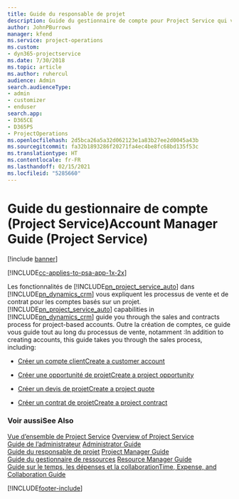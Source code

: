 ```yaml
---
title: Guide du responsable de projet
description: Guide du gestionnaire de compte pour Project Service qui vous explique les processus de vente et de contrat pour les comptes basés sur un projet
author: JohnPBurrows
manager: kfend
ms.service: project-operations
ms.custom:
- dyn365-projectservice
ms.date: 7/30/2018
ms.topic: article
ms.author: ruhercul
audience: Admin
search.audienceType:
- admin
- customizer
- enduser
search.app:
- D365CE
- D365PS
- ProjectOperations
ms.openlocfilehash: 2d5bca26a5a32d062123e1a83b27ee2d0045a43b
ms.sourcegitcommit: fa32b1893286f20271fa4ec4be8fc68bd135f53c
ms.translationtype: HT
ms.contentlocale: fr-FR
ms.lasthandoff: 02/15/2021
ms.locfileid: "5285660"
---
```

# <a name="account-manager-guide-project-service"></a><span data-ttu-id="95eaf-103">Guide du gestionnaire de compte (Project Service)</span><span class="sxs-lookup"><span data-stu-id="95eaf-103">Account Manager Guide (Project Service)</span></span>

[!include [banner](../includes/psa-now-project-operations.md)]

[!INCLUDE[cc-applies-to-psa-app-1x-2x](../includes/cc-applies-to-psa-app-1x-2x.md)]

<span data-ttu-id="95eaf-104">Les fonctionnalités de [!INCLUDE[pn_project_service_auto](../includes/pn-project-service-auto.md)] dans [!INCLUDE[pn_dynamics_crm](../includes/pn-dynamics-crm.md)] vous expliquent les processus de vente et de contrat pour les comptes basés sur un projet.</span><span class="sxs-lookup"><span data-stu-id="95eaf-104">[!INCLUDE[pn_project_service_auto](../includes/pn-project-service-auto.md)] capabilities in [!INCLUDE[pn_dynamics_crm](../includes/pn-dynamics-crm.md)] guide you through the sales and contracts process for project-based accounts.</span></span> <span data-ttu-id="95eaf-105">Outre la création de comptes, ce guide vous guide tout au long du processus de vente, notamment :</span><span class="sxs-lookup"><span data-stu-id="95eaf-105">In addition to creating accounts, this guide takes you through the sales process, including:</span></span>  
  
-   [<span data-ttu-id="95eaf-106">Créer un compte client</span><span class="sxs-lookup"><span data-stu-id="95eaf-106">Create a customer account</span></span>](../psa/create-customer-account.md)  
  
-   [<span data-ttu-id="95eaf-107">Créer une opportunité de projet</span><span class="sxs-lookup"><span data-stu-id="95eaf-107">Create a project opportunity</span></span>](../psa/create-project-opportunity.md)  
  
-   [<span data-ttu-id="95eaf-108">Créer un devis de projet</span><span class="sxs-lookup"><span data-stu-id="95eaf-108">Create a project quote</span></span>](../psa/create-project-quote.md)  
  
-   [<span data-ttu-id="95eaf-109">Créer un contrat de projet</span><span class="sxs-lookup"><span data-stu-id="95eaf-109">Create a project contract</span></span>](../psa/create-project-contract.md)  
  
  
### <a name="see-also"></a><span data-ttu-id="95eaf-110">Voir aussi</span><span class="sxs-lookup"><span data-stu-id="95eaf-110">See Also</span></span>  
 <span data-ttu-id="95eaf-111">[Vue d’ensemble de Project Service](../psa/overview.md) </span><span class="sxs-lookup"><span data-stu-id="95eaf-111">[Overview of Project Service](../psa/overview.md) </span></span>  
 <span data-ttu-id="95eaf-112">[Guide de l’administrateur](../psa/admin-guide.md) </span><span class="sxs-lookup"><span data-stu-id="95eaf-112">[Administrator Guide](../psa/admin-guide.md) </span></span>  
 <span data-ttu-id="95eaf-113">[Guide du responsable de projet](../psa/project-manager-guide.md) </span><span class="sxs-lookup"><span data-stu-id="95eaf-113">[Project Manager Guide](../psa/project-manager-guide.md) </span></span>  
 <span data-ttu-id="95eaf-114">[Guide du gestionnaire de ressources](../psa/resource-manager-guide.md) </span><span class="sxs-lookup"><span data-stu-id="95eaf-114">[Resource Manager Guide](../psa/resource-manager-guide.md) </span></span>  
 [<span data-ttu-id="95eaf-115">Guide sur le temps, les dépenses et la collaboration</span><span class="sxs-lookup"><span data-stu-id="95eaf-115">Time, Expense, and Collaboration Guide</span></span>](../psa/time-expense-collaboration-guide.md)


[!INCLUDE[footer-include](../includes/footer-banner.md)]